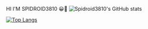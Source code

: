 HI I'M SPIDROID3810 😀👋
![Spidroid3810's GitHub stats](https://github-readme-stats.vercel.app/api?username=spidroid3810&show_icons=true&theme=radical)

[![Top Langs](https://github-readme-stats.vercel.app/api/top-langs/?username=spidroid3810&theme=radical)](https://github.com/spidroid3810/github-readme-stats)
